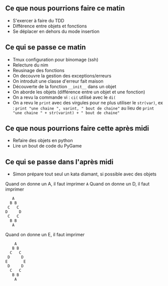 
## Ce que nous pourrions faire ce matin

* S'exercer à faire du TDD
* Différence entre objets et fonctions
* Se déplacer en dehors du mode insertion

## Ce qui se passe ce matin

* Tmux configuration pour binomage (ssh)
* Relecture du nim
* Reusinage des fonctions
* On decouvre la gestion des exceptions/erreurs
* On introduit une classe d'erreur fait maison
* Découverte de la fonction `__init__` dans un objet
* On aborde les objets (différence entre un objet et une fonction)
* On a revu la commande vi : `ci(` utilisé avec le `di(`
* On a revu le `print` avec des virgules pour ne plus utiliser le `str(var)`, ex : `print "une chaine ", varint, " bout de chaine"` au lieu de `print "une chaine " + str(varint) + " bout de chaine"`

## Ce que nous pourrions faire cette après midi

* Refaire des objets en python
* Lire un bout de code du PyGame

## Ce qui se passe dans l'après midi

* Simon prépare tout seul un kata diamant, si possible avec des objets

Quand on donne un A, il faut imprimer 
`A`
Quand on donne un D, il faut imprimer
```
   A
  B B
 C   C
D     D
 C   C
  B B
   A
```
Quand on donne un E, il faut imprimer
```
    A
   B B
  C   C
 D     D
E       E
 D     D
  C   C
   B B
    A
```




